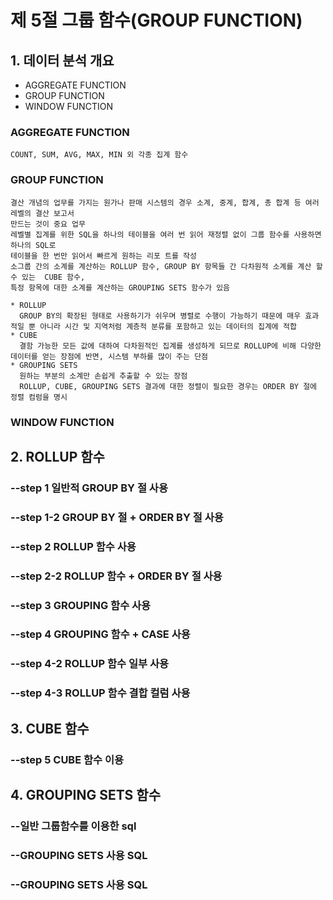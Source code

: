 # 제 5절 그룹 함수(GROUP FUNCTION)

## 1. 데이터 분석 개요
  - AGGREGATE FUNCTION<BR>
  - GROUP FUNCTION<BR>
  - WINDOW FUNCTION<BR>

  ### AGGREGATE FUNCTION
    COUNT, SUM, AVG, MAX, MIN 외 각종 집계 함수

  ### GROUP FUNCTION
    결산 개념의 업무를 가지는 원가나 판매 시스템의 경우 소계, 중계, 합계, 총 합계 등 여러 레벨의 결산 보고서
    만드는 것이 중요 업무
    레벨별 집계를 위한 SQL을 하나의 테이블을 여러 번 읽어 재정렬 없이 그룹 함수를 사용하면 하나의 SQL로
    테이블을 한 번만 읽어서 빠르게 원하는 리포 트를 작성
    소그룹 간의 소계를 계산하는 ROLLUP 함수, GROUP BY 항목들 간 다차원적 소계를 계산 할 수 있는  CUBE 함수,
    특정 항목에 대한 소계를 계산하는 GROUPING SETS 함수가 있음

    * ROLLUP
      GROUP BY의 확장된 형태로 사용하기가 쉬우며 병렬로 수행이 가능하기 때문에 매우 효과적일 뿐 아니라 시간 및 지역처럼 계층적 분류를 포함하고 있는 데이터의 집계에 적합
    * CUBE
      결함 가능한 모든 값에 대하여 다차원적인 집계를 생성하게 되므로 ROLLUP에 비해 다양한 데이터를 얻는 장점에 반면, 시스템 부하를 많이 주는 단점
    * GROUPING SETS
      원하는 부분의 소계만 손쉽게 추출할 수 있는 장점
      ROLLUP, CUBE, GROUPING SETS 결과에 대한 정렬이 필요한 경우는 ORDER BY 절에 정렬 컴럼을 명시

  ### WINDOW FUNCTION

## 2. ROLLUP 함수
  ### --step 1 일반적 GROUP BY 절 사용
  ### --step 1-2 GROUP BY 절 + ORDER BY 절 사용
  ### --step 2 ROLLUP 함수 사용
  ### --step 2-2 ROLLUP 함수 + ORDER BY 절 사용
  ### --step 3 GROUPING 함수 사용
  ### --step 4 GROUPING 함수 + CASE 사용
  ### --step 4-2 ROLLUP 함수 일부 사용
  ### --step 4-3 ROLLUP 함수 결합 컬럼 사용

## 3. CUBE 함수
  ### --step 5 CUBE 함수 이용

## 4. GROUPING SETS 함수
  ### --일반 그룹함수를 이용한 sql
  ### --GROUPING SETS 사용 SQL
  ### --GROUPING SETS 사용 SQL
